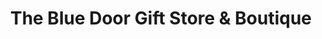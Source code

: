 ---
title: "The Blue Door Gift Store & Boutique"
url: /liberty-hill/the-blue-door-gift-store-und-boutique/
shop: Kleidung
---